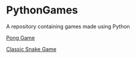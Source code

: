 # PythonGames
A repository containing games made using Python

[Pong Game](https://github.com/singh08prashant/PythonGames/blob/master/pong.py)

[Classic Snake Game](https://github.com/singh08prashant/PythonGames/blob/master/snake.py)
